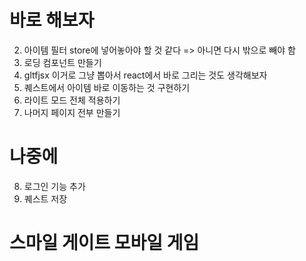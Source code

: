# 바로 해보자

2. 아이템 필터 store에 넣어놓아야 할 것 같다 => 아니면 다시 밖으로 빼야 함
3. 로딩 컴포넌트 만들기
4. gltfjsx 이거로 그냥 뽑아서 react에서 바로 그리는 것도 생각해보자
5. 퀘스트에서 아이템 바로 이동하는 것 구현하기
6. 라이트 모드 전체 적용하기
7. 나머지 페이지 전부 만들기

# 나중에

8. 로그인 기능 추가
9. 퀘스트 저장

# 스마일 게이트 모바일 게임
